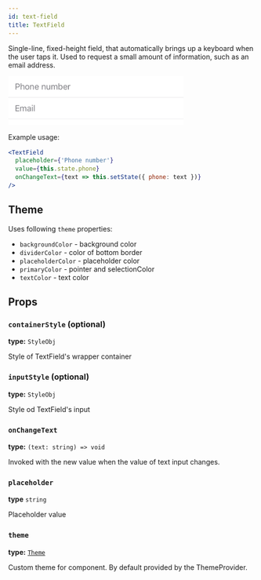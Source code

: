 ```yaml
---
id: text-field
title: TextField
---
```


Single-line, fixed-height field, that automatically brings up a keyboard when the user taps it.
Used to request a small amount of information, such as an email address.

![TextField component](assets/text-field.png)

Example usage:
```jsx
<TextField
  placeholder={'Phone number'}
  value={this.state.phone}
  onChangeText={text => this.setState({ phone: text })}
/>
```

## Theme
Uses following `theme` properties:  
- `backgroundColor` - background color  
- `dividerColor` - color of bottom border  
- `placeholderColor` - placeholder color  
- `primaryColor` - pointer and selectionColor  
- `textColor` - text color

## Props

### `containerStyle` (optional)
**type:** `StyleObj`  

Style of TextField's wrapper container

### `inputStyle` (optional)  
**type:** `StyleObj`  

Style od TextField's input

### `onChangeText`
**type:** `(text: string) => void`  

Invoked with the new value when the value of text input changes.

### `placeholder`  
**type** `string`  

Placeholder value
 
### `theme`  
**type:** [`Theme`](theme.html)
 
Custom theme for component. By default provided by the ThemeProvider.
  
